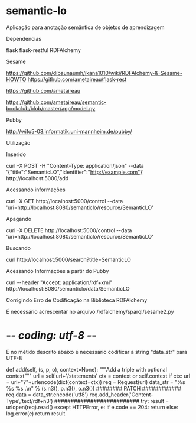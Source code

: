 semantic-lo
===========

Aplicação para anotação semântica de objetos de aprendizagem


Dependencias

flask
flask-restful
RDFAlchemy


Sesame

https://github.com/dibaunaumh/ikana1010/wiki/RDFAlchemy-&-Sesame-HOWTO
https://github.com/ametaireau/flask-rest

https://github.com/ametaireau

https://github.com/ametaireau/semantic-bookclub/blob/master/app/model.py


Pubby

http://wifo5-03.informatik.uni-mannheim.de/pubby/




Utilização
 
Inserido

curl -X POST -H "Content-Type: application/json" --data '{"title":"SemanticLO","identifier":"http://example.com"}' http://localhost:5000/add

Acessando informações

curl -X GET http://localhost:5000/control --data 'uri=http://localhost:8080/semanticlo/resource/SemanticLO'
 

Apagando

curl -X DELETE http://localhost:5000/control --data 'uri=http://localhost:8080/semanticlo/resource/SemanticLO'


Buscando 

curl http://localhost:5000/search?title=SemanticLO



Acessando Informações a partir do Pubby

curl --header "Accept: application/rdf+xml" http://localhost:8080/semanticlo/data/SemanticLO



Corrigindo Erro de Codificação na Biblioteca RDFAlchemy

É necessário acrescentar no arquivo /rdfalchemy/sparql/sesame2.py

# -*- coding: utf-8 -*-

E no métido descrito abaixo é necessário codificar a string "data_str" para UTF-8 

def add(self, (s, p, o), context=None):
        """Add a triple with optional context"""
        url = self.url+'/statements'
        ctx = context or self.context
        if ctx:
            url = url+"?"+urlencode(dict(context=ctx))
        req = Request(url)
        data_str = "%s %s %s .\n" % (s.n3(), p.n3(), o.n3())
        ######## PATCH ############  
        req.data = data_str.encode('utf8')
        req.add_header('Content-Type','text/rdf+n3')
        ##########################
        try:
            result = urlopen(req).read()
        except HTTPError, e:
            if e.code == 204:
                return
            else:
                log.error(e)
        return result

